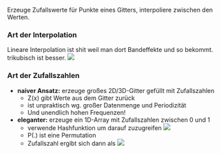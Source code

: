 Erzeuge Zufallswerte für Punkte eines Gitters, interpoliere zwischen den Werten.
### Art der Interpolation
Lineare Interpolation ist shit weil man dort Bandeffekte und so bekommt. trikubisch ist besser.
![](interpolation_LVN.png)

### Art der Zufallszahlen
- **naiver Ansatz:** erzeuge großes 2D/3D-Gitter gefüllt mit Zufallszahlen
	- Z(x) gibt Werte aus dem Gitter zurück
	- ist unpraktisch wg. großer Datenmenge und Periodizität
	- Und unendlich hohen Frequenzen!
- **eleganter:** erzeuge ein 1D-Array mit Zufallszahlen zwischen 0 und 1
	- verwende Hashfunktion um darauf zuzugreifen
	![](hash_index.png)
	- P(.) ist eine Permutation
	- Zufallszahl ergibt sich dann als
	![](hash_zufallszahl.png)
	